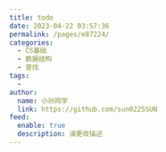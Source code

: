 ```yaml
---
title: todo
date: 2023-04-22 03:57:36
permalink: /pages/e87224/
categories:
  - CS基础
  - 数据结构
  - 查找
tags:
  - 
author: 
  name: 小孙同学
  link: https://github.com/sun0225SUN
feed: 
  enable: true
  description: 请更改描述
---
```

